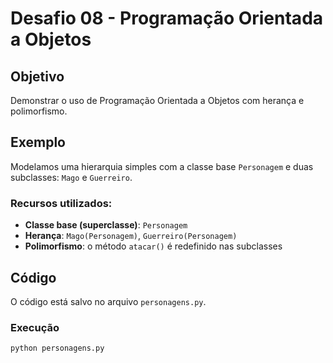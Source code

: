 # Desafio 08 - Programação Orientada a Objetos

## Objetivo

Demonstrar o uso de Programação Orientada a Objetos com herança e polimorfismo.

## Exemplo

Modelamos uma hierarquia simples com a classe base `Personagem` e duas subclasses: `Mago` e `Guerreiro`.

### Recursos utilizados:

- **Classe base (superclasse)**: `Personagem`
- **Herança**: `Mago(Personagem)`, `Guerreiro(Personagem)`
- **Polimorfismo**: o método `atacar()` é redefinido nas subclasses

## Código

O código está salvo no arquivo `personagens.py`.

### Execução

```bash
python personagens.py

